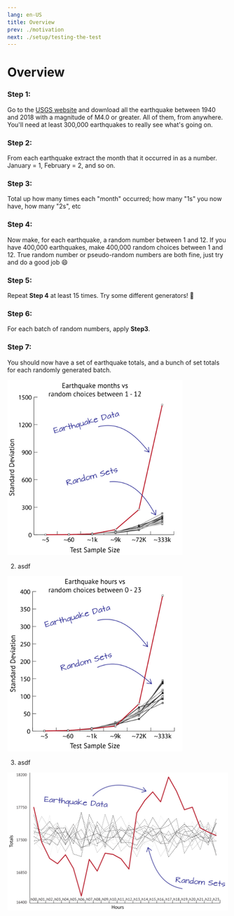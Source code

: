 ```yaml
---
lang: en-US
title: Overview
prev: ./motivation
next: ./setup/testing-the-test
---
```

# Overview

### Step 1:
Go to the [USGS website](https://earthquake.usgs.gov/earthquakes/search/) and download all the earthquake between 1940 and 2018 with a magnitude of M4.0 or greater. All of them, from anywhere. You'll need at least 300,000 earthquakes to really see what's going on.

### Step 2:
From each earthquake extract the month that it occurred in as a number. January = 1, February = 2, and so on.

### Step 3:
Total up how many times each "month" occurred; how many "1s" you now have, how many "2s", etc

### Step 4:
Now make, for each earthquake, a random number between 1 and 12. If you have 400,000 earthquakes, make 400,000 random choices between 1 and 12. True random number or pseudo-random numbers are both fine, just try and do a good job :smile: 

### Step 5:
Repeat **Step 4** at least 15 times. Try some different generators! :100:

### Step 6:
For each batch of random numbers, apply **Step3**.

### Step 7:
You should now have a set of earthquake totals, and a bunch of set totals for each randomly generated batch.

<img src="./_media/front/promo-stdev-mo.svg" style="height :400px; width: 400px;">

2) asdf

<img src="./_media/front/promo-stdev-hr.svg" style="height :400px; width: 400px;">

3) asdf

<img src="./_media/front/promo-hr-all.svg" style="width: 600px;">
